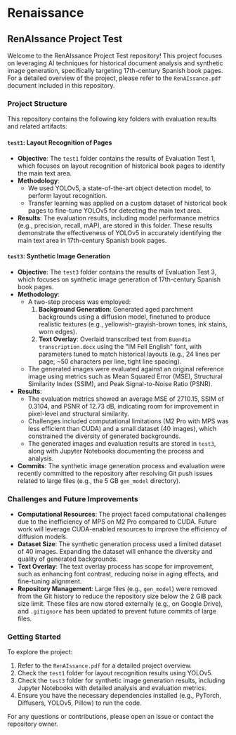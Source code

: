 # Renaissance

## RenAIssance Project Test

Welcome to the RenAIssance Project Test repository! This project focuses on leveraging AI techniques for historical document analysis and synthetic image generation, specifically targeting 17th-century Spanish book pages. For a detailed overview of the project, please refer to the `RenAIssance.pdf` document included in this repository.

### Project Structure

This repository contains the following key folders with evaluation results and related artifacts:

#### `test1`: Layout Recognition of Pages
- **Objective**: The `test1` folder contains the results of Evaluation Test 1, which focuses on layout recognition of historical book pages to identify the main text area.
- **Methodology**:
  - We used YOLOv5, a state-of-the-art object detection model, to perform layout recognition.
  - Transfer learning was applied on a custom dataset of historical book pages to fine-tune YOLOv5 for detecting the main text area.
- **Results**: The evaluation results, including model performance metrics (e.g., precision, recall, mAP), are stored in this folder. These results demonstrate the effectiveness of YOLOv5 in accurately identifying the main text area in 17th-century Spanish book pages.

#### `test3`: Synthetic Image Generation
- **Objective**: The `test3` folder contains the results of Evaluation Test 3, which focuses on synthetic image generation of 17th-century Spanish book pages.
- **Methodology**:
  - A two-step process was employed:
    1. **Background Generation**: Generated aged parchment backgrounds using a diffusion model, finetuned to produce realistic textures (e.g., yellowish-grayish-brown tones, ink stains, worn edges).
    2. **Text Overlay**: Overlaid transcribed text from `Buendia transcription.docx` using the "IM Fell English" font, with parameters tuned to match historical layouts (e.g., 24 lines per page, ~50 characters per line, tight line spacing).
  - The generated images were evaluated against an original reference image using metrics such as Mean Squared Error (MSE), Structural Similarity Index (SSIM), and Peak Signal-to-Noise Ratio (PSNR).
- **Results**:
  - The evaluation metrics showed an average MSE of 2710.15, SSIM of 0.3104, and PSNR of 12.73 dB, indicating room for improvement in pixel-level and structural similarity.
  - Challenges included computational limitations (M2 Pro with MPS was less efficient than CUDA) and a small dataset (40 images), which constrained the diversity of generated backgrounds.
  - The generated images and evaluation results are stored in `test3`, along with Jupyter Notebooks documenting the process and analysis.
- **Commits**: The synthetic image generation process and evaluation were recently committed to the repository after resolving Git push issues related to large files (e.g., the 5 GB `gen_model` directory).

### Challenges and Future Improvements

- **Computational Resources**: The project faced computational challenges due to the inefficiency of MPS on M2 Pro compared to CUDA. Future work will leverage CUDA-enabled resources to improve the efficiency of diffusion models.
- **Dataset Size**: The synthetic generation process used a limited dataset of 40 images. Expanding the dataset will enhance the diversity and quality of generated backgrounds.
- **Text Overlay**: The text overlay process has scope for improvement, such as enhancing font contrast, reducing noise in aging effects, and fine-tuning alignment.
- **Repository Management**: Large files (e.g., `gen_model`) were removed from the Git history to reduce the repository size below the 2 GiB pack size limit. These files are now stored externally (e.g., on Google Drive), and `.gitignore` has been updated to prevent future commits of large files.

### Getting Started

To explore the project:
1. Refer to the `RenAIssance.pdf` for a detailed project overview.
2. Check the `test1` folder for layout recognition results using YOLOv5.
3. Check the `test3` folder for synthetic image generation results, including Jupyter Notebooks with detailed analysis and evaluation metrics.
4. Ensure you have the necessary dependencies installed (e.g., PyTorch, Diffusers, YOLOv5, Pillow) to run the code.

For any questions or contributions, please open an issue or contact the repository owner.